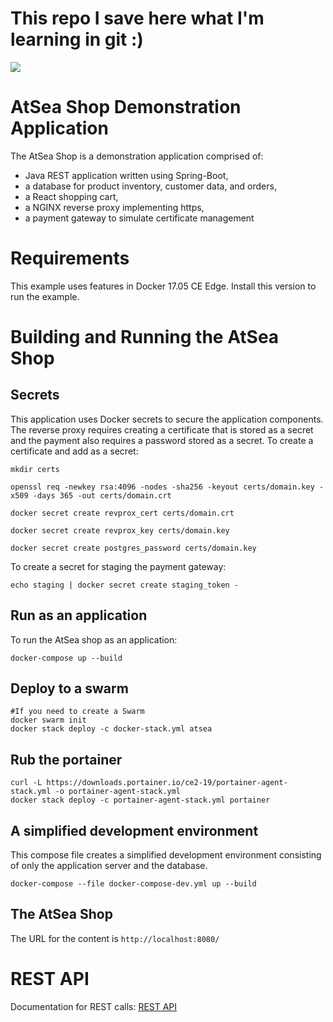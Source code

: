 # This repo I save here what I'm learning in git :)
![](atsea_store.png)
#  AtSea Shop Demonstration Application

The AtSea Shop is a demonstration application comprised of: 

* Java REST application written using Spring-Boot, 
* a database for product inventory, customer data, and orders,
* a React shopping cart,
* a NGINX reverse proxy implementing https,
* a payment gateway to simulate certificate management

# Requirements

This example uses features in Docker 17.05 CE Edge. Install this version to run the example.

# Building and Running the AtSea Shop

## Secrets

This application uses Docker secrets to secure the application components. The reverse proxy requires creating a certificate that is stored as a secret and the payment also requires a password stored as a secret. To create a certificate and add as a secret:

```
mkdir certs

openssl req -newkey rsa:4096 -nodes -sha256 -keyout certs/domain.key -x509 -days 365 -out certs/domain.crt

docker secret create revprox_cert certs/domain.crt

docker secret create revprox_key certs/domain.key

docker secret create postgres_password certs/domain.key
```

To create a secret for staging the payment gateway:

```
echo staging | docker secret create staging_token - 
```

## Run as an application

To run the AtSea shop as an application:
```
docker-compose up --build
```

## Deploy to a swarm
```
#If you need to create a Swarm
docker swarm init
docker stack deploy -c docker-stack.yml atsea
```
## Rub the portainer
```
curl -L https://downloads.portainer.io/ce2-19/portainer-agent-stack.yml -o portainer-agent-stack.yml
docker stack deploy -c portainer-agent-stack.yml portainer
```

## A simplified development environment
This compose file creates a simplified development environment consisting of only the application server and the database.

```
docker-compose --file docker-compose-dev.yml up --build
```



## The AtSea Shop 

The URL for the content is `http://localhost:8080/`

# REST API

Documentation for REST calls: [REST API](./REST.md)


